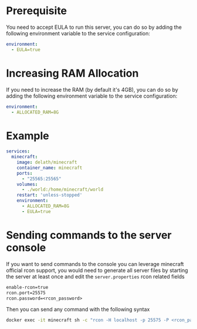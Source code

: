 # Prerequisite

You need to accept EULA to run this server, you can do so by adding the following environment variable to the service configuration:

```yaml
environment:
  - EULA=true
```

# Increasing RAM Allocation

If you need to increase the RAM (by default it's 4GB), you can do so by adding the following environment variable to the service configuration:

```yaml
environment:
  - ALLOCATED_RAM=8G
```

# Example

```yaml
services:
  minecraft:
    image: delath/minecraft
    container_name: minecraft
    ports:
      - "25565:25565"
    volumes:
      - ./world:/home/minecraft/world
    restart: 'unless-stopped'
    environment:
      - ALLOCATED_RAM=8G
      - EULA=true
```

# Sending commands to the server console

If you want to send commands to the console you can leverage minecraft official rcon support, you would need to generate all server files by starting the server at least once and edit the `server.properties` rcon related fields 
```txt
enable-rcon=true
rcon.port=25575
rcon.password=<rcon_password>
```

Then you can send any command with the following syntax
```bash
docker exec -it minecraft sh -c "rcon -H localhost -p 25575 -P <rcon_password> <command>"
```
